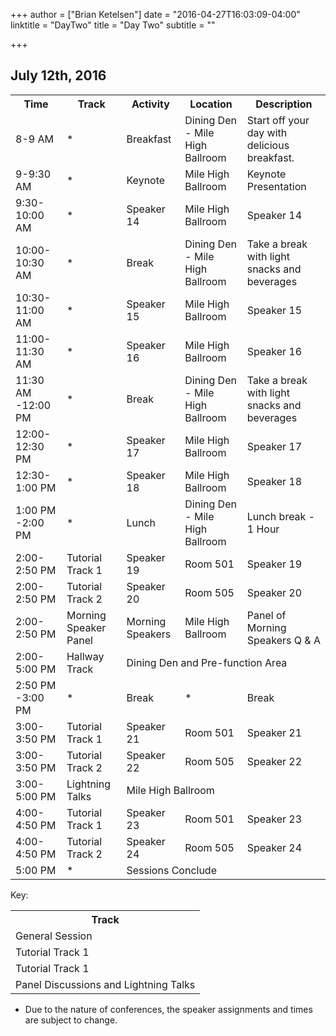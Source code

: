 +++
author = ["Brian Ketelsen"]
date = "2016-04-27T16:03:09-04:00"
linktitle = "DayTwo"
title = "Day Two"
subtitle = ""

+++

## July 12th, 2016


<table class="table">
	<tr>
		<th>Time</th>
		<th>Track</th>
		<th>Activity</th>
		<th>Location</th>
		<th>Description</th>
	</tr>
	<tr class="info">
		<td>8-9 AM</td>
		<td>*</td>
		<td>Breakfast</td>
		<td>Dining Den - Mile High Ballroom</td>
		<td>Start off your day with delicious breakfast.</td>
	</tr>
	<tr class="info">
		<td>9-9:30 AM</td>
		<td>*</td>
		<td>Keynote</td>
		<td>Mile High Ballroom</td>
		<td>Keynote Presentation</td>
	</tr>
	<tr class="info">
		<td>9:30-10:00 AM</td>
		<td>*</td>
		<td>Speaker 14</td>
		<td>Mile High Ballroom</td>
		<td>Speaker 14</td>
	</tr>
	<tr class="info">
		<td>10:00-10:30 AM</td>
		<td>*</td>
		<td>Break</td>
		<td>Dining Den - Mile High Ballroom</td>
		<td>Take a break with light snacks and beverages</td>
	</tr>
	<tr class="info">
		<td>10:30-11:00 AM</td>
		<td>*</td>
		<td>Speaker 15</td>
		<td>Mile High Ballroom</td>
		<td>Speaker 15</td>
	</tr>
	<tr class="info">
		<td>11:00-11:30 AM</td>
		<td>*</td>
		<td>Speaker 16</td>
		<td>Mile High Ballroom</td>
		<td>Speaker 16</td>
	</tr>
	<tr class="info">
		<td>11:30 AM -12:00 PM</td>
		<td>*</td>
		<td>Break</td>
		<td>Dining Den - Mile High Ballroom</td>
		<td>Take a break with light snacks and beverages</td>
	</tr>
	<tr class="info">
		<td>12:00-12:30 PM</td>
		<td>*</td>
		<td>Speaker 17</td>
		<td>Mile High Ballroom</td>
		<td>Speaker 17</td>
	</tr>
	<tr class="info">
		<td>12:30-1:00 PM</td>
		<td>*</td>
		<td>Speaker 18</td>
		<td>Mile High Ballroom</td>
		<td>Speaker 18</td>
	</tr>
	<tr class="info">
		<td>1:00 PM -2:00 PM</td>
		<td>*</td>
		<td>Lunch</td>
		<td>Dining Den - Mile High Ballroom</td>
		<td>Lunch break - 1 Hour</td>
	</tr>
	<tr class="warning">
		<td>2:00-2:50 PM</td>
		<td>Tutorial Track 1</td>
		<td>Speaker 19</td>
		<td>Room 501</td>
		<td>Speaker 19</td>
	</tr>
	<tr class="success">
		<td>2:00-2:50 PM</td>
		<td>Tutorial Track 2</td>
		<td>Speaker 20</td>
		<td>Room 505</td>
		<td>Speaker 20</td>
	</tr>
	<tr class="danger">
		<td>2:00-2:50 PM</td>
		<td>Morning Speaker Panel</td>
		<td>Morning Speakers</td>
		<td>Mile High Ballroom</td>
		<td>Panel of Morning Speakers Q & A</td>
	</tr>
	<tr class="active">
		<td>2:00-5:00 PM</td>
		<td>Hallway Track</td>
		<td colspan="3">Dining Den and Pre-function Area</td>
	</tr>
	<tr class="info">
		<td>2:50 PM -3:00 PM</td>
		<td>*</td>
		<td>Break</td>
		<td>*</td>
		<td>Break</td>
	</tr>
	<tr class="warning">
		<td>3:00-3:50 PM</td>
		<td>Tutorial Track 1</td>
		<td>Speaker 21</td>
		<td>Room 501</td>
		<td>Speaker 21</td>
	</tr>
	<tr class="success">
		<td>3:00-3:50 PM</td>
		<td>Tutorial Track 2</td>
		<td>Speaker 22</td>
		<td>Room 505</td>
		<td>Speaker 22</td>
	</tr>
	<tr class="danger">
		<td>3:00-5:00 PM</td>
		<td>Lightning Talks</td>
		<td colspan="3">Mile High Ballroom</td>
	</tr>
	<tr class="warning">
		<td>4:00-4:50 PM</td>
		<td>Tutorial Track 1</td>
		<td>Speaker 23</td>
		<td>Room 501</td>
		<td>Speaker 23</td>
	</tr>
	<tr class="success">
		<td>4:00-4:50 PM</td>
		<td>Tutorial Track 2</td>
		<td>Speaker 24</td>
		<td>Room 505</td>
		<td>Speaker 24</td>
	</tr>
	<tr class="info">
		<td>5:00 PM</td>
		<td>*</td>
		<td colspan="3">Sessions Conclude</td>
	</tr>
</table>

Key:

<table class="table">
	<tr>
		<th>Track</th>
	</tr>
	<tr class="info">
		<td>General Session</td>
	</tr>
	<tr class="warning">
		<td>Tutorial Track 1</td>
	</tr>
	<tr class="success">
		<td>Tutorial Track 1</td>
	</tr>
	<tr class="danger">
		<td>Panel Discussions and Lightning Talks</td>
	</tr>
</table>

* Due to the nature of conferences, the speaker assignments and times are subject to change.
